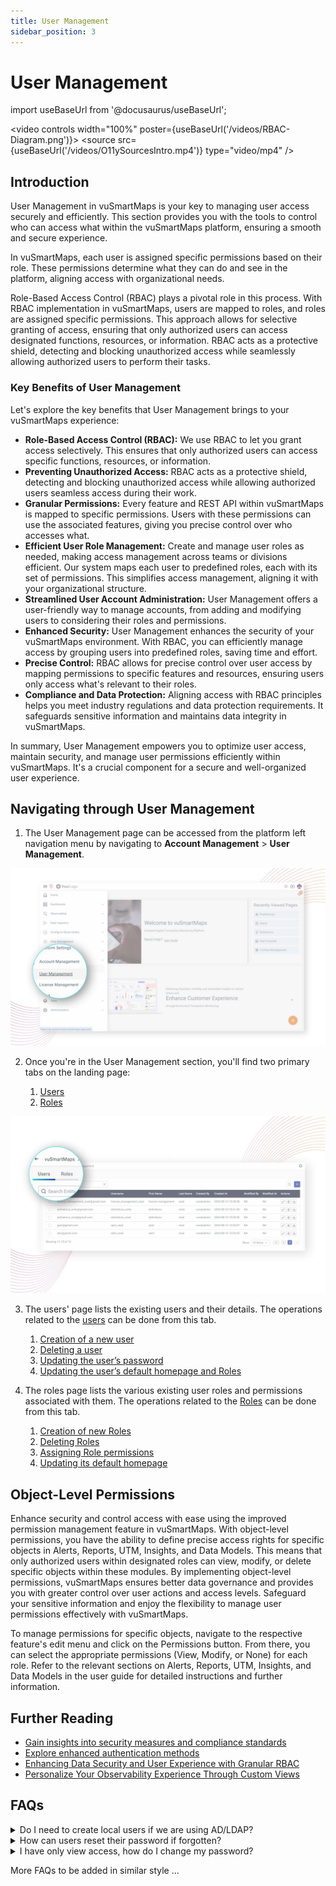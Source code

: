 ```yaml
---
title: User Management
sidebar_position: 3
---
```


# User Management

import useBaseUrl from '@docusaurus/useBaseUrl';

<video controls width="100%" poster={useBaseUrl('/videos/RBAC-Diagram.png')}>
  <source src={useBaseUrl('/videos/O11ySourcesIntro.mp4')} type="video/mp4" />
</video>

## Introduction

User Management in vuSmartMaps is your key to managing user access securely and efficiently. This section provides you with the tools to control who can access what within the vuSmartMaps platform, ensuring a smooth and secure experience.

In vuSmartMaps, each user is assigned specific permissions based on their role. These permissions determine what they can do and see in the platform, aligning access with organizational needs.

Role-Based Access Control (RBAC) plays a pivotal role in this process. With RBAC implementation in vuSmartMaps, users are mapped to roles, and roles are assigned specific permissions. This approach allows for selective granting of access, ensuring that only authorized users can access designated functions, resources, or information. RBAC acts as a protective shield, detecting and blocking unauthorized access while seamlessly allowing authorized users to perform their tasks.

### Key Benefits of User Management

Let's explore the key benefits that User Management brings to your vuSmartMaps experience:

- **Role-Based Access Control (RBAC):** We use RBAC to let you grant access selectively. This ensures that only authorized users can access specific functions, resources, or information.
- **Preventing Unauthorized Access:** RBAC acts as a protective shield, detecting and blocking unauthorized access while allowing authorized users seamless access during their work.
- **Granular Permissions:** Every feature and REST API within vuSmartMaps is mapped to specific permissions. Users with these permissions can use the associated features, giving you precise control over who accesses what.
- **Efficient User Role Management:** Create and manage user roles as needed, making access management across teams or divisions efficient. Our system maps each user to predefined roles, each with its set of permissions. This simplifies access management, aligning it with your organizational structure.
- **Streamlined User Account Administration:** User Management offers a user-friendly way to manage accounts, from adding and modifying users to considering their roles and permissions.
- **Enhanced Security:** User Management enhances the security of your vuSmartMaps environment. With RBAC, you can efficiently manage access by grouping users into predefined roles, saving time and effort.
- **Precise Control:** RBAC allows for precise control over user access by mapping permissions to specific features and resources, ensuring users only access what's relevant to their roles.
- **Compliance and Data Protection:** Aligning access with RBAC principles helps you meet industry regulations and data protection requirements. It safeguards sensitive information and maintains data integrity in vuSmartMaps.

In summary, User Management empowers you to optimize user access, maintain security, and manage user permissions efficiently within vuSmartMaps. It's a crucial component for a secure and well-organized user experience.

## Navigating through User Management

1. The User Management page can be accessed from the platform left navigation menu by navigating to **Account Management** > **User Management**.

![Enter image alt description](Images/zXU_Image_1.jpeg)

2. Once you're in the User Management section, you'll find two primary tabs on the landing page:

    1. [Users](./user-management/users)
    2. [Roles](./user-management/./roles)

![Enter image alt description](Images/Pnd_Image_2.jpeg)

3. The users' page lists the existing users and their details. The operations related to the [users](./user-management/users) can be done from this tab.
    1. [Creation of a new user](./user-management/users/#user-creation)
    2. [Deleting a user](./user-management/users/#user-deletion)
    3. [Updating the user’s password](./user-management/users/#updating-a-users-password)
    4. [Updating the user’s default homepage and Roles](./user-management/users/#updating-the-users-default-homepage-and-roles)

4. The roles page lists the various existing user roles and permissions associated with them. The operations related to the [Roles](./user-management/roles) can be done from this tab.
    1. [Creation of new Roles](./user-management/roles/#role-creation)
    2. [Deleting Roles](./user-management/roles/#roles-deletion)
    3. [Assigning Role permissions](./user-management/roles/#assign-permissions-to-a-role)
    4. [Updating its default homepage](./user-management/roles/#updating-roles-default-homepage-and-users)

## Object-Level Permissions

Enhance security and control access with ease using the improved permission management feature in vuSmartMaps. With object-level permissions, you have the ability to define precise access rights for specific objects in Alerts, Reports, UTM, Insights, and Data Models. This means that only authorized users within designated roles can view, modify, or delete specific objects within these modules. By implementing object-level permissions, vuSmartMaps ensures better data governance and provides you with greater control over user actions and access levels. Safeguard your sensitive information and enjoy the flexibility to manage user permissions effectively with vuSmartMaps.

To manage permissions for specific objects, navigate to the respective feature's edit menu and click on the Permissions button. From there, you can select the appropriate permissions (View, Modify, or None) for each role. Refer to the relevant sections on Alerts, Reports, UTM, Insights, and Data Models in the user guide for detailed instructions and further information.

## Further Reading
- [Gain insights into security measures and compliance standards](https://vunetsystems.com/docs/vusmartmaps/security-and-compliance/)
- [Explore enhanced authentication methods](https://vunetsystems.com/docs/vusmartmaps/security-and-compliance/)
- [Enhancing Data Security and User Experience with Granular RBAC](https://vunetsystems.com/blogs/enhancing-data-security-and-user-experience-with-granular-role-based-access-control-in-vunets-bjo/)
- [Personalize Your Observability Experience Through Custom Views](https://vunetsystems.com/blogs/enhancing-data-security-and-user-experience-with-granular-role-based-access-control-in-vunets-bjo/)

## FAQs

<details>

<summary>
  Do I need to create local users if we are using AD/LDAP?
</summary>

If your organization is using AD/LDAP for authentication, you typically do not need to create local users. The system will use the existing directory services to manage user authentication. Admin users can [integrate vuSmartMaps with LDAP, ADFS](https://vunetsystems.com/docs/vusmartmaps/ldap-adfs-integration/).

</details>

<details>

<summary>
How can users reset their password if forgotten?
</summary>

Users can [reset their password](https://vunetsystems.com/docs/vusmartmaps/accessing-vusmartmaps/#reset_password) by clicking the “Forgot Password” link on the login page. They will need to follow the instructions sent to their registered email to reset their password. Alternatively, an admin user with write permission to user management can reset your password.

</details>

<details>

<summary>
I have only view access, how do I change my password?
</summary>

Even with view access, you can [change your password](https://vunetsystems.com/docs/vusmartmaps/accessing-vusmartmaps/#signing_out) by going to your profile settings. Click on your profile picture or name in the top right corner, select “Change Password,” and follow the instructions. Note that you will only be able to change your password if your role has the [necessary permissions](https://vunetsystems.com/docs/vusmartmaps/user-management-roles/#manage-password-change-permission). If not, you will see a warning stating, “You do not have permission to change password.” You can contact the admin in case of absence of permissions.

</details>

More FAQs to be added in similar style ...